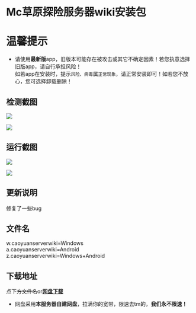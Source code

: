 # Mc草原探险服务器wiki安装包

# 温馨提示
- 请使用**最新版**app，旧版本可能存在被攻击或其它不确定因素！若您执意选择旧版app，请自行承担风险！<br>如若app在安装时，提示`风险、病毒`属`正常现象`，请正常安装即可！如若您不放心，您可选择卸载删除！

## 检测截图
![](https://img.yunr.us.kg/api/cfile/AgACAgUAAyEGAASO2xA4AAMsZ0FNpaektbelsIYEmDTnugarCXEAAo29MRtqAQhWRzbYBcmj8ksBAAMCAAN3AAM2BA)

![](https://img.yunr.us.kg/api/cfile/AgACAgUAAyEGAASO2xA4AAMtZ0FN3px2AZ_GdFctzvFIar4Ut84AAo69MRtqAQhWZbEZ6sdVyFUBAAMCAAN5AAM2BA)

## 运行截图
![](https://img.yunr.us.kg/api/cfile/AgACAgUAAyEGAASO2xA4AAMuZ0FODftTSkIxHFhYm6fzZ6WFkHYAAo-9MRtqAQhWBSyKK-yZdfoBAAMCAAN3AAM2BA)

![](https://img.yunr.us.kg/api/cfile/AgACAgUAAyEGAASO2xA4AAMvZ0FOFykAAcelXUDndCvuPLfSBxdFAAKQvTEbagEIVixfmDHwGUyWAQADAgADeQADNgQ)

## 更新说明
修复了一些bug

## 文件名
w.caoyuanserverwiki=Windows<br>a.caoyuanserverwiki=Android<br>z.caoyuanserverwiki=Windows+Android

## 下载地址
点下~~方文件名~~or[**网盘下载**](https://pan.ypshidifu.cn/#s/-j29y7UA)

- 网盘采用**本服务器自建网盘**，拉满你的宽带，限速去tm的，**我们永不限速！**
